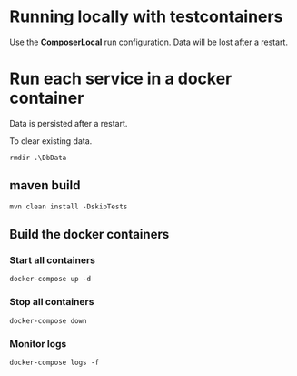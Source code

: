 # Running locally with testcontainers
Use the **ComposerLocal** run configuration. Data will be lost after a restart.

# Run each service in a docker container
Data is persisted after a restart.

To clear existing data.
````
rmdir .\DbData
````
## maven build
````
mvn clean install -DskipTests
````
## Build the docker containers
### Start all containers
````
docker-compose up -d
````

### Stop all containers
````
docker-compose down
````

### Monitor logs
````
docker-compose logs -f
````